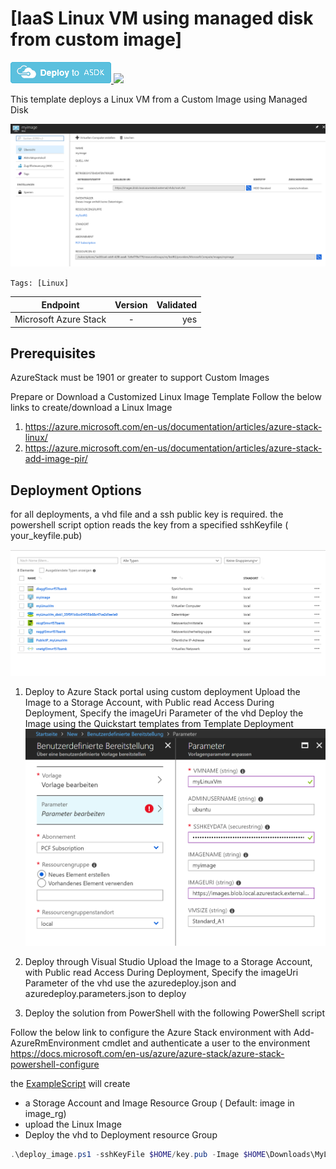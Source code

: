 # [IaaS Linux VM using managed disk from custom image]
<a href="https://portal.local.azurestack.external/#create/Microsoft.Template/uri/https%3A%2F%2Fraw.githubusercontent.com%2FAzure%2Fazurestack-quickstart-templates%2Fmaster%2F101-simple-linux-vm-custom-managed-disk%2Fazuredeploy.json" target="_blank">
<img src="images/deploytoasdk.png"/>
</a>
<a href="http://armviz.io/#/?load=https://raw.githubusercontent.com/Azure/azurestack-quickstart-templates/master/101-simple-linux-vm-custom-managed-disk/azuredeploy.json" target="_blank">
  <img src="http://armviz.io/visualizebutton.png"/>
</a>

This template deploys a Linux VM from a Custom Image using Managed Disk  

![ManagedDisks](images/image.png)

`Tags: [Linux]`

| Endpoint        | Version           | Validated  |
| ------------- |:-------------:| -----:|
| Microsoft Azure Stack      | - |  yes|

## Prerequisites

AzureStack must be 1901 or greater to support Custom Images 

Prepare or Download a Customized Linux Image Template
Follow the below links to create/download a Linux Image 

1. https://azure.microsoft.com/en-us/documentation/articles/azure-stack-linux/ 
2. https://azure.microsoft.com/en-us/documentation/articles/azure-stack-add-image-pir/


## Deployment Options

for all deployments, a vhd file and a ssh public key is required.
the powershell script option reads the key from a specified sshKeyfile ( your_keyfile.pub)

![ResourceGroup](images/rg.png)

1. Deploy to Azure Stack portal using custom deployment
Upload the Image to a Storage Account, with Public read Access
During Deployment, Specify the imageUri Parameter of the vhd
Deploy the Image using the Quickstart templates from Template Deployment
![template](images/template.png)

2. Deploy through Visual Studio
Upload the Image to a Storage Account, with Public read Access
During Deployment, Specify the imageUri Parameter of the vhd
use the azuredeploy.json and azuredeploy.parameters.json to deploy
3. Deploy the solution from PowerShell with the following PowerShell script 

Follow the below link to configure the Azure Stack environment with Add-AzureRmEnvironment cmdlet and authenticate a user to the environment
https://docs.microsoft.com/en-us/azure/azure-stack/azure-stack-powershell-configure
  

the [ExampleScript](deploy_image.ps1)  will create
- a Storage Account and Image Resource Group ( Default: image in image_rg)
- upload the Linux Image
- Deploy the vhd to Deployment resource Group

```Powershell
.\deploy_image.ps1 -sshKeyFile $HOME/key.pub -Image $HOME\Downloads\MyLinuxVM.vhd
```



